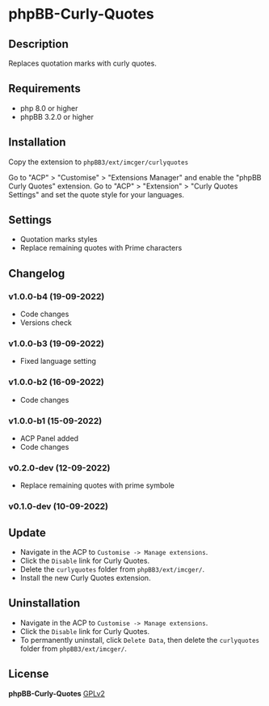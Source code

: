 # phpBB-Curly-Quotes

## Description

Replaces quotation marks with curly quotes.

## Requirements
- php 8.0 or higher
- phpBB 3.2.0 or higher

## Installation

Copy the extension to `phpBB3/ext/imcger/curlyquotes`

Go to "ACP" > "Customise" > "Extensions Manager" and enable the "phpBB Curly Quotes" extension.
Go to "ACP" > "Extension" > "Curly Quotes Settings" and set the quote style for your languages.

## Settings
- Quotation marks styles
- Replace remaining quotes with Prime characters

## Changelog

### v1.0.0-b4 (19-09-2022)
- Code changes
- Versions check

### v1.0.0-b3 (19-09-2022)
- Fixed language setting

### v1.0.0-b2 (16-09-2022)
- Code changes

### v1.0.0-b1 (15-09-2022)
- ACP Panel added
- Code changes

### v0.2.0-dev (12-09-2022)
- Replace remaining quotes with prime symbole

### v0.1.0-dev (10-09-2022)

## Update
- Navigate in the ACP to `Customise -> Manage extensions`.
- Click the `Disable` link for Curly Quotes.
- Delete the `curlyquotes` folder from `phpBB3/ext/imcger/`.
- Install the new Curly Quotes extension.
 
## Uninstallation
- Navigate in the ACP to `Customise -> Manage extensions`.
- Click the `Disable` link for Curly Quotes.
- To permanently uninstall, click `Delete Data`, then delete the `curlyquotes` folder from `phpBB3/ext/imcger/`.

## License
**phpBB-Curly-Quotes**
[GPLv2](https://www.gnu.org/licenses/old-licenses/gpl-2.0.en.html)

